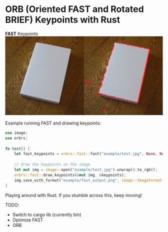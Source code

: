 # ORB (Oriented FAST and Rotated BRIEF) Keypoints with Rust

**FAST** Keypoints
![FAST Keypoints](example/fast.png)

Example running FAST and drawing keypoints:
```rust
use image;
use orbrs;

fn test() {
    let fast_keypoints = orbrs::fast::fast("example/test.jpg", None, None).unwrap();

    // draw the keypoints on the image
    let mut img = image::open("example/test.jpg").unwrap().to_rgb();
    orbrs::fast::draw_keypoints(&mut img, &keypoints);
    img.save_with_format("example/fast_output.png", image::ImageFormat::Png);
}
```

Playing around with Rust. If you stumble across this, keep moving!

TODO:
- Switch to cargo lib (currently bin)
- Optimize FAST
- ORB